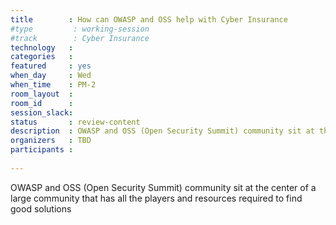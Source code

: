 ```yaml
---
title        : How can OWASP and OSS help with Cyber Insurance
#type         : working-session
#track        : Cyber Insurance
technology   :
categories   :
featured     : yes
when_day     : Wed
when_time    : PM-2
room_layout  :
room_id      :
session_slack:
status       : review-content
description  : OWASP and OSS (Open Security Summit) community sit at the center of a large community that has all the players and resources required to find good solutions
organizers   : TBD
participants :
    
---
```


OWASP and OSS (Open Security Summit) community sit at the center of a large community that has all the players and resources required to find good solutions